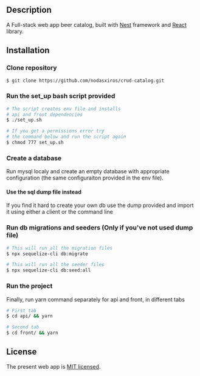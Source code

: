 ## Description
A Full-stack web app beer catalog, built with [Nest](https://github.com/nestjs/nest) framework and [React](https://github.com/facebook/react/) library.

## Installation
### Clone repository
```bash
$ git clone https://github.com/nodasxiros/crud-catalog.git
```
### Run the set_up bash script provided
```bash
# The script creates env file and installs
# api and front dependencies
$ ./set_up.sh

# If you get a permissions error try
# the command below and run the script again
$ chmod 777 set_up.sh
```
### Create a database
Run mysql localy and create an empty database with appropriate configuration (the same configuraiton provided in the env file).

#### Use the sql dump file instead
If you find it hard to create your own db use the dump provided and import it using either a client or the command line

### Run db migrations and seeders (Only if you've not used dump file)
```bash
# This will run all the migration files
$ npx sequelize-cli db:migrate

# This will run all the seeder files
$ npx sequelize-cli db:seed:all
```
### Run the project
Finally, run yarn command separately for api and front, in different tabs
```bash
# First tab
$ cd api/ && yarn

# Second tab
$ cd front/ && yarn
```
## License

The present web app is [MIT licensed](LICENSE).
